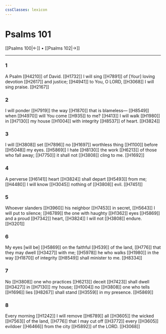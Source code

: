 ```yaml
---
cssClasses: lexicon
---
```


# Psalms 101

[[Psalms 100|←]] • [[Psalms 102|→]]

---

### 1
A Psalm [[H4210]] of David. [[H1732]] I will sing [[H7891]] of [Your] loving devotion [[H2617]] and justice; [[H4941]] to You,  O LORD, [[H3068]] I will sing praise. [[H2167]]

### 2
I will ponder [[H7919]] the way [[H1870]] that is blameless— [[H8549]] when [[H4970]] will You come [[H935]] to me? [[H413]] I will walk [[H1980]] in [[H7130]] my house [[H1004]] with integrity [[H8537]] of heart. [[H3824]]

### 3
I will [[H3808]] set [[H7896]] no [[H1697]] worthless thing [[H1100]] before [[H5048]] my eyes. [[H5869]] I hate [[H8130]] the work [[H6213]] of those who fall away; [[H7750]] it shall not [[H3808]] cling to me. [[H1692]]

### 4
A perverse [[H6141]] heart [[H3824]] shall depart [[H5493]] from me; [[H4480]] I will know [[H3045]] nothing of [[H3808]] evil. [[H7451]]

### 5
Whoever slanders [[H3960]] his neighbor [[H7453]] in secret, [[H5643]] I will put to silence; [[H6789]] the one with haughty [[H1362]] eyes [[H5869]] and a proud [[H7342]] heart, [[H3824]] I will not [[H3808]] endure. [[H3201]]

### 6
My eyes [will be] [[H5869]] on the faithful [[H539]] of the land, [[H776]] that they may dwell [[H3427]] with me; [[H5978]] he who walks [[H1980]] in the way [[H1870]] of integrity [[H8549]] shall minister to me. [[H8334]]

### 7
No [[H3808]] one who practices [[H6213]] deceit [[H7423]] shall dwell [[H3427]] in [[H7130]] my house; [[H1004]] no [[H3808]] one who tells [[H1696]] lies [[H8267]] shall stand [[H3559]] in my presence. [[H5869]]

### 8
Every morning [[H1242]] I will remove [[H6789]] all [[H3605]] the wicked [[H7563]] of the land, [[H776]] that I may cut off [[H3772]] every [[H3605]] evildoer [[H6466]] from the city [[H5892]] of the LORD. [[H3068]]

